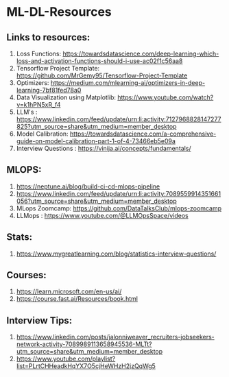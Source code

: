 # ML-DL-Resources
## Links to resources:

1) Loss Functions: https://towardsdatascience.com/deep-learning-which-loss-and-activation-functions-should-i-use-ac02f1c56aa8
2) Tensorflow Project Template: https://github.com/MrGemy95/Tensorflow-Project-Template
3) Optimizers: https://medium.com/mlearning-ai/optimizers-in-deep-learning-7bf81fed78a0
4) Data Visualization using Matplotlib: https://www.youtube.com/watch?v=k1hPN5xR_f4
5) LLM's : https://www.linkedin.com/feed/update/urn:li:activity:7127968828147277825?utm_source=share&utm_medium=member_desktop
6) Model Calibration: https://towardsdatascience.com/a-comprehensive-guide-on-model-calibration-part-1-of-4-73466eb5e09a
7) Interview Questions : https://vinija.ai/concepts/fundamentals/

## MLOPS:
1) https://neptune.ai/blog/build-ci-cd-mlops-pipeline
2) https://www.linkedin.com/feed/update/urn:li:activity:7089559914351661056?utm_source=share&utm_medium=member_desktop
3) MLops Zoomcamp: https://github.com/DataTalksClub/mlops-zoomcamp
4) LLMops : https://www.youtube.com/@LLMOpsSpace/videos

## Stats:
1) https://www.mygreatlearning.com/blog/statistics-interview-questions/

## Courses:
1) https://learn.microsoft.com/en-us/ai/
2) https://course.fast.ai/Resources/book.html


## Interview Tips:
1) https://www.linkedin.com/posts/jalonniweaver_recruiters-jobseekers-network-activity-7089989113658945536-MLTt?utm_source=share&utm_medium=member_desktop
2) https://www.youtube.com/playlist?list=PLrtCHHeadkHqYX7O5cjHeWHzH2jzQqWg5

